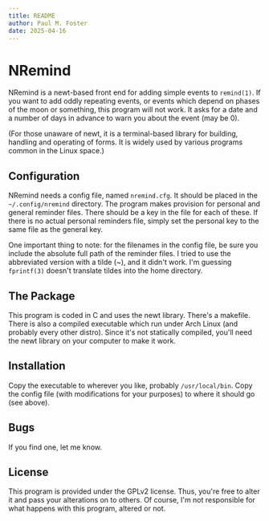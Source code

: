 ```yaml
---
title: README
author: Paul M. Foster
date: 2025-04-16
---
```


# NRemind

NRemind is a newt-based front end for adding simple events to `remind(1)`.
If you want to add oddly repeating events, or events which depend on phases
of the moon or something, this program will not work. It asks for a date
and a number of days in advance to warn you about the event (may be 0).

(For those unaware of newt, it is a terminal-based library for building,
handling and operating of forms. It is widely used by various programs
common in the Linux space.)

## Configuration

NRemind needs a config file, named `nremind.cfg`. It should be placed in
the `~/.config/nremind` directory. The program makes provision for
personal and general reminder files. There should be a key in the file for
each of these. If there is no actual personal reminders file, simply set
the personal key to the same file as the general key.

One important thing to note: for the filenames in the config file, be sure
you include the absolute full path of the reminder files. I tried to use
the abbreviated version with a tilde (~), and it didn't work. I'm guessing
`fprintf(3)` doesn't translate tildes into the home directory.

## The Package

This program is coded in C and uses the newt library. There's a makefile.
There is also a compiled executable which run under Arch Linux (and
probably every other distro). Since it's not statically compiled, you'll
need the newt library on your computer to make it work.

## Installation

Copy the executable to wherever you like, probably `/usr/local/bin`. Copy
the config file (with modifications for your purposes) to where it should
go (see above).

## Bugs

If you find one, let me know.

## License

This program is provided under the GPLv2 license. Thus, you're free to
alter it and pass your alterations on to others. Of course, I'm not
responsible for what happens with this program, altered or not.


